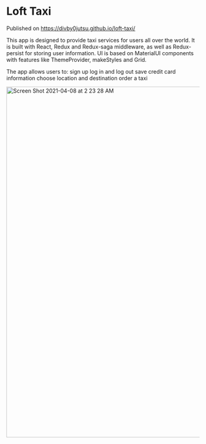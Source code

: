 # Loft Taxi

Published on https://divby0jutsu.github.io/loft-taxi/

This app is designed to provide taxi services for users all over the world. It is built with React, Redux and Redux-saga middleware, as well as Redux-persist for storing user information.
UI is based on MaterialUI components with features like ThemeProvider, makeStyles and Grid.

The app allows users to:
sign up
log in and log out
save credit card information
choose location and destination
order a taxi

<img width="915" alt="Screen Shot 2021-04-08 at 2 23 28 AM" src="https://user-images.githubusercontent.com/44043623/114002402-b0064900-9811-11eb-8fe6-0c8fb8b77ad3.png">

